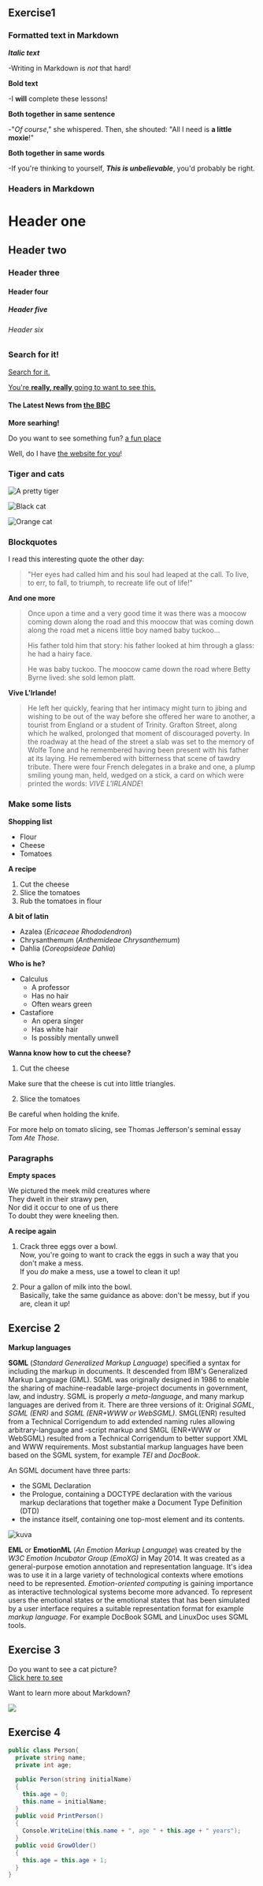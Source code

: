 ## Exercise1 

### **Formatted text in Markdown**

**_Italic text_**

-Writing in Markdown is _not_ that hard! 

**Bold text**

-I **will** complete these lessons!

**Both together in same sentence**

-"_Of course_," she whispered. Then, she shouted: "All I need is **a little moxie**!" 

**Both together in same words**

-If you're thinking to yourself, **_This is unbelievable_**, you'd probably be right.

### **Headers in Markdown**
# Header one
## Header two
### Header three
#### Header four
##### Header five
###### Header six  

### **Search for it!**
[Search for it.](www.google.com)

[You're **really, really** going to want to see this.](www.dailykitten.com)

#### The Latest News from [the BBC](www.bbc.com/news) 

**More searhing!**

Do you want to see something fun? [a fun place]

Well, do I have [the website for you][another fun place]!

[a fun place]: www.zombo.com
[another fun place]: www.stumbleupon.com 

### **Tiger and cats**
![A pretty tiger](https://upload.wikimedia.org/wikipedia/commons/5/56/Tiger.50.jpg)

![Black cat][Black]

![Orange cat][Orange]

[Black]: https://upload.wikimedia.org/wikipedia/commons/a/a3/81_INF_DIV_SSI.jpg

[Orange]: http://icons.iconarchive.com/icons/google/noto-emoji-animals-nature/256/22221-cat-icon.png

### **Blockquotes**
I read this interesting quote the other day:

> "Her eyes had called him and his soul had leaped at the call. To live, to err, to fall, to triumph, to recreate life out of life!"

**And one more**
>Once upon a time and a very good time it was there was a moocow coming down along the road and this moocow that was coming down along the road met a nicens little boy named baby tuckoo...
>
>His father told him that story: his father looked at him through a glass: he had a hairy face.
>
>He was baby tuckoo. The moocow came down the road where Betty Byrne lived: she sold lemon platt.

**Vive L'Irlande!**
>He left her quickly, fearing that her intimacy might turn to jibing and wishing to be out of the way before she offered her ware to another, a tourist from England or a student of Trinity. Grafton Street, along which he walked, prolonged that moment of discouraged poverty. In the roadway at the head of the street a slab was set to the memory of Wolfe Tone and he remembered having been present with his father at its laying. He remembered with bitterness that scene of tawdry tribute. There were four French delegates in a brake and one, a plump smiling young man, held, wedged on a stick, a card on which were printed the words: _VIVE L'IRLANDE_!

### **Make some lists**

**Shopping list**
* Flour
* Cheese
* Tomatoes

**A recipe**
1. Cut the cheese 
2. Slice the tomatoes
3. Rub the tomatoes in flour

**A bit of latin**
* Azalea (_Ericaceae Rhododendron_)
* Chrysanthemum (_Anthemideae Chrysanthemum_)
* Dahlia (_Coreopsideae Dahlia_)

**Who is he?**
* Calculus
    * A professor
    * Has no hair
    * Often wears green
* Castafiore
    * An opera singer
    * Has white hair
    * Is possibly mentally unwell
  
**Wanna know how to cut the cheese?**
1. Cut the cheese
  
 Make sure that the cheese is cut into little triangles.

2. Slice the tomatoes
  
 Be careful when holding the knife.
 
 For more help on tomato slicing, see Thomas Jefferson's seminal essay _Tom Ate Those_. 
 
### **Paragraphs**

**Empty spaces**

We pictured the meek mild creatures where  
They dwelt in their strawy pen,  
Nor did it occur to one of us there  
To doubt they were kneeling then.

**A recipe again** 
1. Crack three eggs over a bowl.   
Now, you're going to want to crack the eggs in such a way that you don't make a mess.  
If you _do_ make a mess, use a towel to clean it up!

2. Pour a gallon of milk into the bowl.  
 Basically, take the same guidance as above: don't be messy, but if you are, clean it up!

## Exercise 2

**Markup languages**

**SGML** (_Standard Generalized Markup Language_) specified a syntax for including the markup in documents. It descended from IBM's Generalized Markup Language (GML). SGML was originally designed in 1986 to enable the sharing of machine-readable large-project documents in government, law, and industry. SGML is properly _a meta-language_, and many markup languages are derived from it. There are three versions of it: Original _SGML_, _SGML (ENR)_ and _SGML (ENR+WWW or WebSGML)_. SMGL(ENR) resulted from a Technical Corrigendum to add extended naming rules allowing arbitrary-language and -script markup and SMGL (ENR+WWW or WebSGML) resulted from a Technical Corrigendum to better support XML and WWW requirements. Most substantial markup languages have been based on the SGML system, for example _TEI_ and _DocBook_. 

An SGML document have three parts:
* the SGML Declaration
* the Prologue, containing a DOCTYPE declaration with the various markup declarations that together make a Document Type Definition (DTD)
* the instance itself, containing one top-most element and its contents.

![kuva](https://upload.wikimedia.org/wikipedia/commons/thumb/3/35/SGML.svg/421px-SGML.svg.png)

**EML** or **EmotionML** (_An Emotion Markup Language_) was created by the _W3C Emotion Incubator Group (EmoXG)_ in May 2014. It was created as a general-purpose emotion annotation and representation language. It's idea was to use it in a large variety of technological contexts where emotions need to be represented. _Emotion-oriented computing_ is gaining importance as interactive technological systems become more advanced. To represent users the emotional states or the emotional states that has been simulated by a user interface requires a suitable representation format for example _markup language_. For example DocBook SGML and LinuxDoc uses SGML tools. 

## Exercise 3

Do you want to see a cat picture?  
[Click here to see](https://omaelainklinikka.fi/wp-content/uploads/2020/08/kissanpentu-sangylla.jpg) 

Want to learn more about Markdown? 

[![](https://img.youtube.com/vi/HUBNt18RFbo/maxresdefault.jpg)](https://www.youtube.com/watch?v=HUBNt18RFbo)

      
## Exercise 4
```C#
public class Person{  
  private string name;  
  private int age;  

  public Person(string initialName)  
  {  
    this.age = 0;  
    this.name = initialName;  
  }  
  public void PrintPerson()  
  {  
    Console.WriteLine(this.name + ", age " + this.age + " years");  
  }  
  public void GrowOlder()  
  {  
    this.age = this.age + 1;  
  }  
}  
```